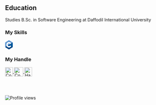 <h2>Education</h2>
<p>Studies B.Sc. in Software Engineering at Daffodil International University</p>

<h3>My Skills</h3>
   <a href="https://en.wikipedia.org/wiki/C_(programming_language)" target="blank"><img align="center" title="CodeForces" src="https://github.com/AbdullahDanial/AbdullahDanial/blob/main/C_Logo.png" height="30" width="25"  /> </a>
 <br>
 <h3 align="left">My Handle</h3>
<p align="left">
    <a href="https://codeforces.com/profile/Danial864" target="blank"><img align="center" title="CodeForces" src="https://github.com/D-A-N-I-A-L/Danial/blob/main/cf%20logo.webp" height="30" width="25"  /> </a>
 <a href="https://www.codechef.com/users/danial_864" target="blank"><img align="center" title="CodeChef" src="https://github.com/D-A-N-I-A-L/Danial/blob/main/cc%20logo.png" height="30" width="30" /> </a>
   <a href="https://www.hackerearth.com/@danial35-864" target="blank"><img align="center" title="HackerEarth" src="https://github.com/D-A-N-I-A-L/Danial/blob/main/HackerEarth_logo%20-%20Copy.png"  height="30" width="25"  /> </a>
</p>

<br><br>
  
![Profile views](https://gpvc.arturio.dev/D-A-N-I-A-L)

